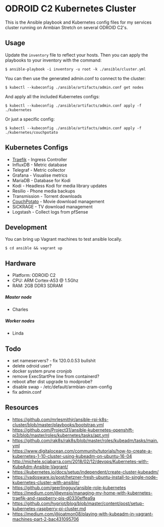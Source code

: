 # ODROID C2 Kubernetes Cluster

This is the Ansible playbook and Kubernetes config files for my services cluster running on
Armbian Stretch on several ODROID C2's.

## Usage

Update the `inventory` file to reflect your hosts. Then you can apply the playbooks to your inventory with the command:

`$ ansible-playbook -i inventory -u root -k ./ansible/cluster.yml`

You can then use the generated admin.conf to connect to the cluster:

`$ kubectl --kubeconfig ./ansible/artifacts/admin.conf get nodes`

And apply all the included Kubernetes configs:

`$ kubectl --kubeconfig ./ansible/artifacts/admin.conf apply -f ./kubernetes`

Or just a specific config:

`$ kubectl --kubeconfig ./ansible/artifacts/admin.conf apply -f ./kubernetes/couchpotato`

## Kubernetes Configs

* [Traefik](./kubernetes/traefik) - Ingress Controller
* InfluxDB - Metric database
* Telegraf - Metric collector
* Grafana - Visualise metrics
* MariaDB - Database for Kodi
* Kodi - Headless Kodi for media library updates
* Resilio - Phone media backups
* Transmission - Torrent downloads
* [CouchPotato](./kubernetes/couchpotato) - Movie download management
* SiCKRAGE - TV download management
* Logstash - Collect logs from pfSense

## Development

You can bring up Vagrant machines to test ansible locally.

`$ cd ansible && vagrant up`

## Hardware

* Platform: ODROID C2
* CPU: ARM Cortex-A53 @ 1.5Ghz
* RAM: 2GB DDR3 SDRAM

##### Master node
* Charles

##### Worker nodes
* Linda

## Todo

* set nameservers? - fix 120.0.0.53 bullshit
* delete odroid user?
* docker system prune cronjob
* remove ExecStartPre line from containerd?
* reboot after dist upgrade to modprobe?
* disable swap - /etc/default/armbian-zram-config
* fix admin.conf

## Resources

* https://github.com/mrlesmithjr/ansible-rpi-k8s-cluster/blob/master/playbooks/bootstrap.yml
* https://github.com/Project31/ansible-kubernetes-openshift-pi3/blob/master/roles/kubernetes/tasks/apt.yml
* https://github.com/rak8s/rak8s/blob/master/roles/kubeadm/tasks/main.yml
* https://www.digitalocean.com/community/tutorials/how-to-create-a-kubernetes-1-10-cluster-using-kubeadm-on-ubuntu-16-04
* http://michele.sciabarra.com/2018/02/12/devops/Kubernetes-with-KubeAdm-Ansible-Vagrant/
* https://kubernetes.io/docs/setup/independent/create-cluster-kubeadm/
* https://vadosware.io/post/hetzner-fresh-ubuntu-install-to-single-node-kubernetes-cluster-with-ansible/
* https://github.com/geerlingguy/ansible-role-kubernetes
* https://medium.com/@evnsio/managing-my-home-with-kubernetes-traefik-and-raspberry-pis-d0330effea9a
* https://github.com/hypriot/blog/blob/master/content/post/setup-kubernetes-raspberry-pi-cluster.md
* https://medium.com/@joatmon08/playing-with-kubeadm-in-vagrant-machines-part-2-bac431095706
